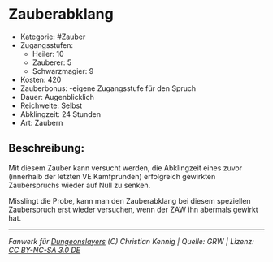 # Zauberabklang

- Kategorie: #Zauber
- Zugangsstufen:
  - Heiler: 10
  - Zauberer: 5
  - Schwarzmagier: 9
- Kosten: 420
- Zauberbonus: -eigene Zugangsstufe für den Spruch
- Dauer: Augenblicklich
- Reichweite: Selbst
- Abklingzeit: 24 Stunden
- Art: Zaubern

## Beschreibung:

Mit diesem Zauber kann versucht werden, die Abklingzeit eines zuvor (innerhalb der letzten VE Kamfprunden) erfolgreich gewirkten Zauberspruchs wieder auf Null zu senken.

Misslingt die Probe, kann man den Zauberabklang bei diesem speziellen Zauberspruch erst wieder versuchen, wenn der ZAW ihn abermals gewirkt hat.

---

_Fanwerk für [Dungeonslayers](https://www.dungeonslayers.net/) (C) Christian Kennig | Quelle: GRW | Lizenz: [CC BY-NC-SA 3.0 DE](https://creativecommons.org/licenses/by-nc-sa/3.0/de/)_
